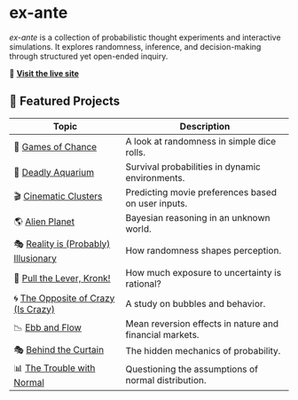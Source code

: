 # **ex-ante**  
*ex-ante* is a collection of probabilistic thought experiments and interactive simulations. It explores randomness, inference, and decision-making through structured yet open-ended inquiry.

🔗 **[Visit the live site](https://alex94s.github.io/ex-ante/)**  

## **🔬 Featured Projects**
| Topic | Description |
|--------|-------------|
| 🎲 [Games of Chance](docs/dice-roll.md) | A look at randomness in simple dice rolls. |
| 🦈 [Deadly Aquarium](docs/deadly-aquarium.md) | Survival probabilities in dynamic environments. |
| 🎬 [Cinematic Clusters](docs/rotten-tomatoes.md) | Predicting movie preferences based on user inputs. |
| 🌎 [Alien Planet](docs/alien-planet.md) | Bayesian reasoning in an unknown world. |
| 🎭 [Reality is (Probably) Illusionary](docs/reality.md) | How randomness shapes perception. |
| 🎰 [Pull the Lever, Kronk!](docs/leveraged.md) | How much exposure to uncertainty is rational? |
| 🌀 [The Opposite of Crazy (Is Crazy)](docs/bubbles.md) | A study on bubbles and behavior. |
| 📉 [Ebb and Flow](docs/reversion.md) | Mean reversion effects in nature and financial markets. |
| 🎭 [Behind the Curtain](docs/ergodicity.md) | The hidden mechanics of probability. |
| 📊 [The Trouble with Normal](docs/normal.md) | Questioning the assumptions of normal distribution. |
